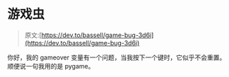 # 游戏虫

> 原文:[https://dev.to/bassell/game-bug-3d6i](https://dev.to/bassell/game-bug-3d6i)

你好，我的 gameover 变量有一个问题，当我按下一个键时，它似乎不会重置。顺便说一句我用的是 pygame。